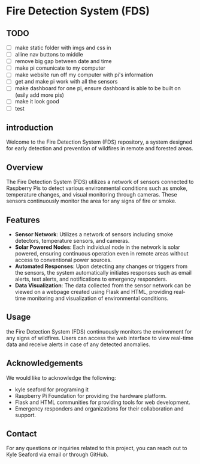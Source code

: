 # Fire Detection System (FDS)

## TODO
- [ ] make static folder with imgs and css in
- [ ] alline nav buttons to middle
- [ ] remove big gap between date and time
- [ ] make pi comunicate to my computer
- [ ] make website run off my computer with pi's information
- [ ] get and make pi work with all the sensors
- [ ] make dashboard for one pi, ensure dashboard is able to be built on (esily add more pis)
- [ ] make it look good
- [ ] test

## introduction
Welcome to the Fire Detection System (FDS) repository, a system designed for early detection and prevention of wildfires in remote and forested areas.

## Overview

The Fire Detection System (FDS) utilizes a network of sensors connected to Raspberry Pis to detect various environmental conditions such as smoke, temperature changes, and visual monitoring through cameras. These sensors continuously monitor the area for any signs of fire or smoke.

## Features

- **Sensor Network**: Utilizes a network of sensors including smoke detectors, temperature sensors, and cameras.
- **Solar Powered Nodes**: Each individual node in the network is solar powered, ensuring continuous operation even in remote areas without access to conventional power sources.
- **Automated Responses**: Upon detecting any changes or triggers from the sensors, the system automatically initiates responses such as email alerts, text alerts, and notifications to emergency responders.
- **Data Visualization**: The data collected from the sensor network can be viewed on a webpage created using Flask and HTML, providing real-time monitoring and visualization of environmental conditions.

## Usage

the Fire Detection System (FDS) continuously monitors the environment for any signs of wildfires. Users can access the web interface to view real-time data and receive alerts in case of any detected anomalies.

## Acknowledgements

We would like to acknowledge the following:

- kyle seaford for programing it
- Raspberry Pi Foundation for providing the hardware platform.
- Flask and HTML communities for providing tools for web development.
- Emergency responders and organizations for their collaboration and support.

## Contact

For any questions or inquiries related to this project, you can reach out to Kyle Seaford via email or through GitHub.
